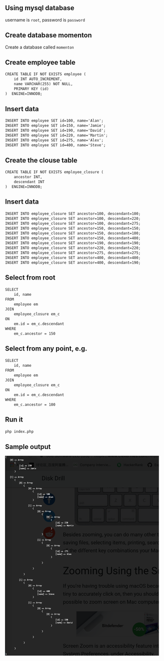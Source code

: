 ## Using mysql database
username is `root`, password is `password`

## Create database momenton
Create a database called `momenton`

## Create employee table
```
CREATE TABLE IF NOT EXISTS employee (
    id INT AUTO_INCREMENT,
    name VARCHAR(255) NOT NULL,
    PRIMARY KEY (id)
)  ENGINE=INNODB;
```

## Insert data
```
INSERT INTO employee SET id=100, name='Alan';
INSERT INTO employee SET id=150, name='Jamie';
INSERT INTO employee SET id=190, name='David';
INSERT INTO employee SET id=220, name='Martin';
INSERT INTO employee SET id=275, name='Alex';
INSERT INTO employee SET id=400, name='Steve';
```

## Create the clouse table
```
CREATE TABLE IF NOT EXISTS employee_closure (
    ancestor INT,
    descendant INT
)  ENGINE=INNODB;
```

## Insert data
```
INSERT INTO employee_closure SET ancestor=100, descendant=100;
INSERT INTO employee_closure SET ancestor=100, descendant=220;
INSERT INTO employee_closure SET ancestor=100, descendant=275;
INSERT INTO employee_closure SET ancestor=150, descendant=150;
INSERT INTO employee_closure SET ancestor=150, descendant=100;
INSERT INTO employee_closure SET ancestor=150, descendant=400;
INSERT INTO employee_closure SET ancestor=190, descendant=190;
INSERT INTO employee_closure SET ancestor=220, descendant=220;
INSERT INTO employee_closure SET ancestor=275, descendant=275;
INSERT INTO employee_closure SET ancestor=400, descendant=400;
INSERT INTO employee_closure SET ancestor=400, descendant=190;
```

## Select from root
```
SELECT 
    id, name 
FROM 
    employee em
JOIN 
    employee_closure em_c
ON 
    em.id = em_c.descendant
WHERE 
    em_c.ancestor = 150
```

## Select from any point, e.g. 
```
SELECT 
    id, name 
FROM 
    employee em
JOIN 
    employee_closure em_c
ON 
    em.id = em_c.descendant
WHERE 
    em_c.ancestor = 100
```

## Run it
`php index.php`

## Sample output
![alt text](data.png "Sample out")